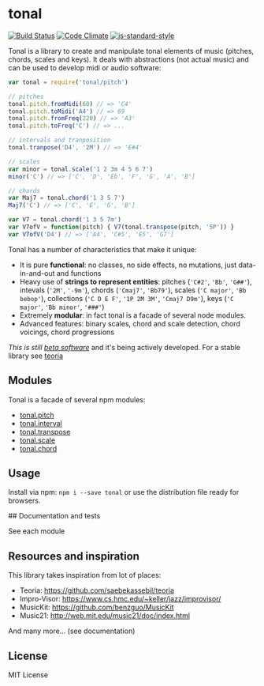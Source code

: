 # tonal

[![Build Status](https://travis-ci.org/danigb/tonal.svg?branch=master)](https://travis-ci.org/danigb/tonal)
[![Code Climate](https://codeclimate.com/github/danigb/tonal/badges/gpa.svg)](https://codeclimate.com/github/danigb/tonal)
[![js-standard-style](https://img.shields.io/badge/code%20style-standard-brightgreen.svg?style=flat)](https://github.com/feross/standard)

Tonal is a library to create and manipulate tonal elements of music (pitches, chords, scales and keys). It deals with abstractions (not actual music) and can be used to develop midi or audio software:

```js
var tonal = require('tonal/pitch')

// pitches
tonal.pitch.fromMidi(60) // => 'C4'
tonal.pitch.toMidi('A4') // => 69
tonal.pitch.fromFreq(220) // => 'A3'
tonal.pitch.toFreq('C') // => ...

// intervals and tranposition
tonal.tranpose('D4', '2M') // => 'E#4'

// scales
var minor = tonal.scale('1 2 3m 4 5 6 7')
minor('C') // => ['C', 'D', 'Eb', 'F', 'G', 'A', 'B']

// chords
var Maj7 = tonal.chord('1 3 5 7')
Maj7('C') // => ['C', 'E', 'G', 'B']

var V7 = tonal.chord('1 3 5 7m')
var V7ofV = function(pitch) { V7(tonal.transpose(pitch, '5P')) }
var V7ofV('D4') // => ['A4', 'C#5', 'E5', 'G7']
```

Tonal has a number of characteristics that make it unique:

- It is pure __functional__: no classes, no side effects, no mutations, just data-in-and-out and functions
- Heavy use of __strings to represent entities__: pitches (`'C#2'`, `'Bb'`, `'G##'`), intevals (`'2M'`, `'-9m'`), chords (`'Cmaj7'`, `'Bb79'`), scales (`'C major'`, `'Bb bebop'`), collections (`'C D E F'`, `'1P 2M 3M'`, `'Cmaj7 D9m'`), keys (`'C major'`, `'Bb minor'`, `'###'`)
- Extremely __modular__: in fact tonal is a facade of several node modules.
- Advanced features: binary scales, chord and scale detection, chord voicings, chord progressions

_This is still [beta software](https://github.com/danigb/tonal/blob/master/docs/TODO.md)_ and it's being actively developed. For a stable library see [teoria](https://github.com/saebekassebil/teoria)

## Modules

Tonal is a facade of several npm modules:

- [tonal.pitch](https://github.com/danigb/music-pitch)
- [tonal.interval](https://github.com/danigb/music-interval)
- [tonal.transpose](https://github.com/danigb/pitch-transpose)
- [tonal.scale](https://github.com/danigb/music-scale)
- [tonal.chord](https://github.com/danigb/music-chord)

## Usage

Install via npm: `npm i --save tonal` or use the distribution file ready for browsers.

## Documentation and tests

See each module

## Resources and inspiration

This library takes inspiration from lot of places:

- Teoria: https://github.com/saebekassebil/teoria
- Impro-Visor: https://www.cs.hmc.edu/~keller/jazz/improvisor/
- MusicKit: https://github.com/benzguo/MusicKit
- Music21: http://web.mit.edu/music21/doc/index.html

And many more... (see documentation)

## License

MIT License

